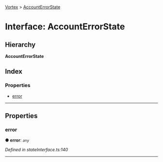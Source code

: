 [Vortex](../README.md) > [AccountErrorState](../interfaces/accounterrorstate.md)

# Interface: AccountErrorState

## Hierarchy

**AccountErrorState**

## Index

### Properties

* [error](accounterrorstate.md#error)

---

## Properties

<a id="error"></a>

###  error

**● error**: *`any`*

*Defined in stateInterface.ts:140*

___

